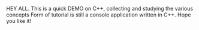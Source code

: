 HEY ALL.
This is a quick DEMO on C++, collecting and studying the various concepts 
Form of tutorial is still a console application written in C++.
Hope you like it!
